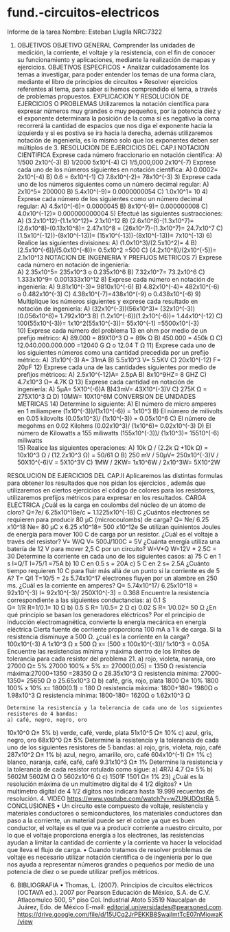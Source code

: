 # fund.-circuitos-electricos
Informe de la tarea
Nombre: Esteban Lluglla
NRC:7322
1.	OBJETIVOS
OBJETIVO GENERAL
Comprender las unidades de medición, la corriente, el voltaje y la resistencia, con el fin de conocer su funcionamiento y aplicaciones, mediante la realización de mapas y ejercicios.
 OBJETIVOS ESPECFICOS
•	Analizar cuidadosamente los temas a investigar, para poder entender los temas de una forma clara, mediante el libro de principios de circuitos
•	Resolver ejercicios referentes al tema, para saber si hemos comprendido el tema, a través de problemas propuestos.
	EXPLICACION Y RESOLUCION DE EJERCICIOS O PROBLEMAS
Utilizaremos la notación científica para expresar números muy grandes o muy pequeños, por la potencia diez y el exponente determinara la posición de la coma si es negativo la coma recorrerá la cantidad de espacios que nos diga el exponente hacia la izquierda y si es postiva se ira hacia la derecha, además utilizaremos notación de ingeniería, es lo mismo solo que los exponentes deben ser múltiplos de 3.
RESOLUCION DE EJERCICIOS DEL CAP.I
NOTACION CIENTIFICA
	Exprese cada número fraccionario en notación científica:
	A) 1/500
2x10^(-3)
	B) 1/2000
5x10^(-4)
	C) 1/5,000,000
2x10^(-7)
	Exprese cada uno de los números siguientes en notación científica:
A) 0.0002= 2x10^(-4)
B) 0.6 = 6x10^(-1)
C) 7.8x10^(-2)= 78x10^(-3)
       3) Exprese cada uno de los números siguientes como un número decimal regular:
A) 2x10^5= 200000
B) 5.4x10^(-9)= 0.0000000054 
C) 1.0x10^1= 10
       4) Exprese cada número de los siguientes como un número decimal regular:
A) 4.5x10^(-6)= 0.0000045
B) 8x10^(-9)= 0.000000008
C) 4.0x10^(-12)= 0.000000000004
       5) Efectué las siguientes sustracciones:
A) (3.2x10^12)-(1.1x10^12)= 2.1x10^12
B) (2.6x10^8)-(1.3x10^7)= (2.6x10^8)-(0.13x10^8)= 2.47x10^8
                                         = (26x10^7)-(1.3x10^7)= 24.7x10^7
C) (1.5x10^(-12))-(8x10^(-13))= (15x10^(-13))-(8x10^(-13))= 7x10^(-13)
       6) Realice las siguientes divisiones:
	A) (1.0x10^3)/(2.5x10^2)= 4
	B) (2.5x10^(-6))/(5.0x10^(-8))= 0.5x10^2 =500
	C) (4.2x10^8)/(2x10^(-5))= 2.1x10^13
        NOTACION DE INGENIERIA Y PREFIJOS METRICOS
       7) Exprese cada número en notación de ingeniería:  
	A) 2.35x10^5= 235x10^3 o 0.235x10^6
	B) 7.32x10^7= 73.2x10^6
	C) 1.333x10^9= 0.001333x10^12
       8) Exprese cada número en notación de ingeniería: 
	A) 9.81x10^(-3)= 9810x10^(-6)
	B) 4.82x10^(-4)= 482x10^(-6)   o    0.482x10^(-3)
	C) 4.38x10^(-7)=438x10^(-9)    o    0.438x10^(-6)
       9) Multiplique los números siguientes y exprese cada resultado en notación de ingeniería:
	A) (32x10^(-3))(56x10^3)= (32x10^(-3))(0.056x10^6)= 1.792x10^3
	B) (1.2x10^(-6))(1.2x10^(-6))= 1.44x10^(-12)
	C) 100(55x10^(-3))= 1x10^2(55x10^(-3))= 55x10^(-1) =5500x10^(-3)  
         10) Exprese cada número del problema 13 en ohm por medio de un prefijo métrico:
	A) 89.000 = 89X10^3  Ω = 89k Ω
	B) 450.000 = 450k Ω
	C) 12.040.000.000.000 =12040 G Ω    o     12.04 T Ω
        11) Exprese cada uno de los siguientes números como una cantidad precedida por un prefijo métrico:
	A) 31x10^(-3) A= 31mA 
	B) 5.5x10^3 V= 5.5KV
	C) 20x10^(-12) F= 20pF
         12) Exprese cada una de las cantidades siguientes por medio de prefijos métricos:
	A) 2.5x10^(-12)A= 2.5pA 
	B) 8x10^9HZ= 8 GHZ
	C) 4.7x10^3 Ω= 4.7K Ω
        13) Exprese cada cantidad en notación de ingeniería:
	A) 5μA= 5X10^(-6)A
	B)43mV= 43X10^(-3)V
	C) 275K Ω = 275X10^3  Ω
	D) 10MW= 10X10^6M
        CONVERSION DE UNIDADES METRICAS
       14) Determine lo siguiente:
	A) El número de micro amperes en 1 miliampere
(1x10^(-3))/(1x10^(-6)) = 1x10^3
	B) El número de milivolts en 0.05 kilovolts
(0.05x10^3)/ (1x10^(-3)) = 0.05x10^6 
	C) El número de megohms en 0.02 Kilohms
 (0.02x10^3)/ (1x10^6)= 0.02x10^(-3) 
	D) El número de Kilowatts a 155 miliwatts
 (155x10^(-3))/ (1x10^3)= 15510^(-6) miliwatts          
        15) Realice las siguientes operaciones:
	A) 10k Ω / (2.2k Ω +10k Ω) = 10x10^3 Ω / (12.2x10^3  Ω) = 50/61 Ω 
	B) 250 mV / 50μV= 250x10^(-3)V / 50X10^(-6)V = 5X10^3V
	C) 1MW / 2KW= 1x10^6W / 2x10^3W= 5X10^2W

RESOLUCION DE EJERCICIOS DEL CAP.II
Aplicaremos las distintas formulas para obtener los resultados que nos pidan los ejercicios , además que utilizaremos en ciertos ejercicios el código de colores para los resistores, utilizaremos prefijos métricos para expresar en los resultados.
CARGA ELECTRICA
	¿Cuál es la carga en coulombs del núcleo de un átomo de cloro?
	Q=7e/ 6.25x10^18e/c = 1.1225x10^(-18) C
	¿Cuántos electrones se requieren para producir 80 μC (microcoulombs) de carga?
	Q= Ne/ 6.25 x10^18 
Ne= 80 μC x 6.25 x10^18= 500 x10^12e 
	Se utilizan quinientos Joules de energía para mover 100 C de carga por un resistor. ¿Cuál es el voltaje a través del resistor?
	V= W/Q
V= 500J/100C = 5V
	¿Cuánta energía utiliza una batería de 12 V para mover 2,5 C por un circuito?
	W=V*Q
W=12V * 2.5C = 30
	Determine la corriente en cada uno de los siguientes casos:
	a) 75 C en 1 s 
I=Q/T       I=75/1 =75A
	b) 10 C en 0.5 s = 20A
	c) 5 C en 2 s= 2.5A 
	¿Cuánto tiempo requieren 10 C para fluir más allá de un punto si la corriente es de 5 A?
	T= Q/I
T=10/5 = 2s
	5.74x10^17 electrones fluyen por un alambre en 250 ms. ¿Cuál es la corriente en amperes?
	Q= 5.74x10^17/ 6.25x10^18 = 92x10^(-3)
I= 92x10^(-3)/ 250X10^(-3) = 0.368
	Encuentre la resistencia correspondiente a las siguientes conductancias:
	a) 0.1 S  
G= 1/R        R=1/0.1= 10 Ω 
	b) 0.5 S
R= 1/0.5= 2 Ω 
	c) 0.02 S
R= 1/0.02= 50 Ω
	¿En qué principio se basan los generadores eléctricos?
	Por el principio de inducción electromagnética, convierte la energía mecánica en energía eléctrica
	Cierta fuente de corriente proporciona 100 mA a 1 k de carga. Si la resistencia disminuye a 500 Ω. ¿cuál es la corriente en la carga?  
	100x10^(-3) A                 1x10^3  Ω
            x                          500 Ω
x= (500 x 100x10^(-3))/ 1x10^3 = 0.05A
	Encuentre las resistencias mínima y máxima dentro de los límites de tolerancia para cada resistor del problema 21.
	a) rojo, violeta, naranja, oro
27000 Ω± 5%
27000              100%
    x                      5%
x= 27000(0.05) = 1350 Ω
resistencia máxima:27000+1350 =28350 Ω   o    28.35x10^3 Ω
resistencia mínima: 27000-1350= 25650 Ω    o    25.65x10^3  Ω
	b) café, gris, rojo, plata
1800 Ω± 10%
1800              100%
    x                      10%
x= 1800(0.1) = 180 Ω
resistencia máxima: 1800+180= 1980Ω     o         1.98x10^3 Ω
resistencia mínima: 1800-180= 1620Ω      o          1.62x10^3  Ω

	Determine la resistencia y la tolerancia de cada uno de los siguientes resistores de 4 bandas:
	a) café, negro, negro, oro
10x10^0 Ω± 5%
	b) verde, café, verde, plata
51x10^5 Ω± 10%
	c) azul, gris, negro, oro
68x10^0 Ω± 5%
	Determine la resistencia y la tolerancia de cada uno de los siguientes resistores de 5 bandas:
	a) rojo, gris, violeta, rojo, café
287x10^2  Ω± 1%
	b) azul, negro, amarillo, oro, café
604x10^(-1)  Ω± 1%
	c) blanco, naranja, café, café, café
9.31x10^3  Ω± 1%
	Determine la resistencia y la tolerancia de cada resistor rotulado como sigue:
	a) 4R7J
4.7 Ω± 5%
	b) 5602M
5602M Ω   O     5602x10^6  Ω
	c) 1501F
1501 Ω± 1%
23)	¿Cuál es la resolución máxima de un multímetro digital de 4 1/2 dígitos?
•	Un multímetro digital de 4 1/2 dígitos nos indicara hasta 19.999 recuentos de resolución.
4.	VIDEO 
https://www.youtube.com/watch?v=wZU9UDOstRA
5.	CONCLUSIONES
•	Un circuito este compuesto de voltaje, resistencia y materiales conductores o semiconductores, los materiales conductores dan paso a la corriente, un material puede ser el cobre ya que es buen conductor, el voltaje es el que va a producir corriente a nuestro circuito, por lo que el voltaje proporciona energía a los electrones, las resistencias ayudan a limitar la cantidad de corriente y la corriente va hacer la velocidad que lleva el flujo de carga.
•	Cuando tratamos de resolver problemas de voltaje es necesario utilizar notación científica o de ingeniería por lo que nos ayuda a representar números grandes o pequeños por medio de una potencia de diez o se puede utilizar prefijos métricos.

6.	BIBLIOGRAFIA
•	Thomas, L. (2007). Principios de circuitos eléctricos (OCTAVA ed.). 2007 por Pearson Educación de México, S.A. de C.V. Atlacomulco 500, 5° piso Col. Industrial Atoto 53519 Naucalpan de Juárez, Edo. de México E-mail: editorial.universidades@pearsoned.com. https://drive.google.com/file/d/15UCq2JrPEKKB8SwajlmtTcE07nMiowaK/view
